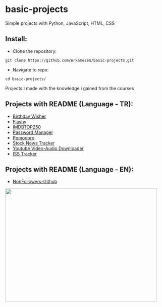 # basic-projects
Simple projects with Python, JavaScript, HTML, CSS

## Install:
- Clone the repository:
```
git clone https://github.com/erkamesen/basic-projects.git
```
- Navigate to repo:
```
cd basic-projects/
```


Projects I made with the knowledge i gained from the courses <br>
## Projects with README (Language - TR):
- [Birthday Wisher](https://github.com/erkamesen/basic-projects/tree/main/Birthday%20Wisher%20-%20Py#birthday-wisher)
- [Flashy](https://github.com/erkamesen/basic-projects/tree/main/Flashy%20-%20Py#flashy)
- [IMDBTOP250](https://github.com/erkamesen/basic-projects/blob/main/IMDBTOP250%20-%20Py/README.md#imdbtop250)
- [Password Manager](https://github.com/erkamesen/basic-projects/tree/main/Password%20Manager%20-%20Py#password-manager)
- [Pomodoro](https://github.com/erkamesen/basic-projects/tree/main/Pomodoro%20-%20Py#pomodoro)
- [Stock News Tracker](https://github.com/erkamesen/basic-projects/tree/main/Stock%20News%20Tracker%20-%20Py#stock-news-tracker)
- [Youtube Video-Audio Downloader](https://github.com/erkamesen/basic-projects/blob/main/Youtube%20Video-MP3%20-%20Py/README.md#youtube-video-audio-downloader)
- [ISS Tracker](https://github.com/erkamesen/basic-projects/tree/main/issoverhead%20-%20Py#iss-tracker)

## Projects with README (Language - EN):
- [NonFollowers-Github](https://github.com/erkamesen/basic-projects/tree/main/NonFollowers(GitHub)%20-%20Py#github-follower-tracker)


<img src="https://media.giphy.com/media/qgQUggAC3Pfv687qPC/giphy.gif" width="480" height="360">
